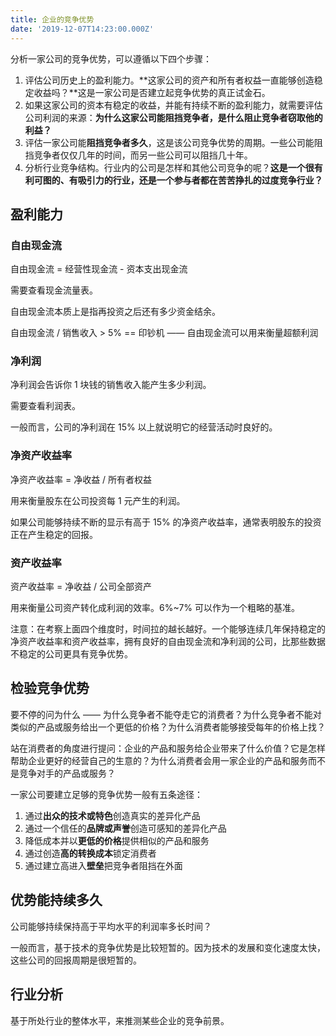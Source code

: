 ```yaml
---
title: 企业的竞争优势
date: '2019-12-07T14:23:00.000Z'
---
```


分析一家公司的竞争优势，可以遵循以下四个步骤：

1. 评估公司历史上的盈利能力。**这家公司的资产和所有者权益一直能够创造稳定收益吗？**这是一家公司是否建立起竞争优势的真正试金石。
2. 如果这家公司的资本有稳定的收益，并能有持续不断的盈利能力，就需要评估公司利润的来源：**为什么这家公司能阻挡竞争者，是什么阻止竞争者窃取他的利益？**
3. 评估一家公司能**阻挡竞争者多久**，这是该公司竞争优势的周期。一些公司能阻挡竞争者仅仅几年的时间，而另一些公司可以阻挡几十年。
4. 分析行业竞争结构。行业内的公司是怎样和其他公司竞争的呢？**这是一个很有利可图的、有吸引力的行业，还是一个参与者都在苦苦挣扎的过度竞争行业？**

## 盈利能力

### 自由现金流

自由现金流 = 经营性现金流 - 资本支出现金流

需要查看现金流量表。

自由现金流本质上是指再投资之后还有多少资金结余。

自由现金流 / 销售收入 > 5% == 印钞机 —— 自由现金流可以用来衡量超额利润

### 净利润

净利润会告诉你 1 块钱的销售收入能产生多少利润。

需要查看利润表。

一般而言，公司的净利润在 15% 以上就说明它的经营活动时良好的。

### 净资产收益率

净资产收益率 = 净收益 / 所有者权益

用来衡量股东在公司投资每 1 元产生的利润。

如果公司能够持续不断的显示有高于 15% 的净资产收益率，通常表明股东的投资正在产生稳定的回报。

### 资产收益率

资产收益率 = 净收益 / 公司全部资产

用来衡量公司资产转化成利润的效率。6%~7% 可以作为一个粗略的基准。

注意：在考察上面四个维度时，时间拉的越长越好。一个能够连续几年保持稳定的净资产收益率和资产收益率，拥有良好的自由现金流和净利润的公司，比那些数据不稳定的公司更具有竞争优势。

## 检验竞争优势

要不停的问为什么 —— 为什么竞争者不能夺走它的消费者？为什么竞争者不能对类似的产品或服务给出一个更低的价格？为什么消费者能够接受每年的价格上找？

站在消费者的角度进行提问：企业的产品和服务给企业带来了什么价值？它是怎样帮助企业更好的经营自己的生意的？为什么消费者会用一家企业的产品和服务而不是竞争对手的产品或服务？

一家公司要建立足够的竞争优势一般有五条途径：

1. 通过**出众的技术或特色**创造真实的差异化产品
2. 通过一个信任的**品牌或声誉**创造可感知的差异化产品
3. 降低成本并以**更低的价格**提供相似的产品和服务
4. 通过创造**高的转换成本**锁定消费者
5. 通过建立高进入**壁垒**把竞争者阻挡在外面

## 优势能持续多久

公司能够持续保持高于平均水平的利润率多长时间？

一般而言，基于技术的竞争优势是比较短暂的。因为技术的发展和变化速度太快，这些公司的回报周期是很短暂的。

## 行业分析

基于所处行业的整体水平，来推测某些企业的竞争前景。


